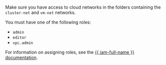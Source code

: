 Make sure you have access to cloud networks in the folders containing the `cluster-net` and `vm-net` networks.

You must have one of the following roles:

* `admin`
* `editor`
* `vpc.admin`

For information on assigning roles, see the [{{ iam-full-name }} documentation](../../iam/operations/roles/grant.md).

